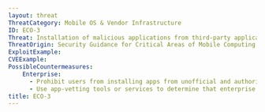 ```yaml
---
layout: threat
ThreatCategory: Mobile OS & Vendor Infrastructure
ID: ECO-3
Threat: Installation of malicious applications from third-party application stores that may have insufficient security practices for reviewing apps or ensuring the integrity of app package files
ThreatOrigin: Security Guidance for Critical Areas of Mobile Computing [^196]
ExploitExample:
CVEExample:
PossibleCountermeasures:
    Enterprise:
      - Prohibit users from installing apps from unofficial and authorized app stores.
      - Use app-vetting tools or services to determine that enterprise apps appear free from malicious behaviors or vulnerabilities prior to authorizing their use.
title: ECO-3
---
```

